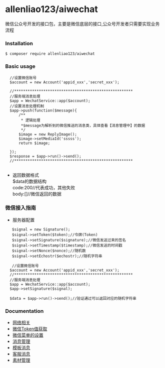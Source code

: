 # allenliao123/aiwechat
微信公众号开发的接口包，主要是微信底层的接口,公众号开发者只需要实现业务流程

### Installation
`$ composer require allenliao123/aiwechat`<br>

###  Basic usage
```
  //设置微信账号
  $account = new Account('appid_xxx','secret_xxx');
  
  //*****************************************************
  //服务端消息处理
  $app = WechatService::app($account);
  //设置消息处理机制
  $app->push(function($message){
      /**
       * 逻辑处理
       *$message为解析到的微信推送的消息类，具体查看【消息管理中】的数据
       */
      $image = new ReplyImage();
      $image->setMediaId('sssss');
      return $image;

  });
  $response = $app->run()->send();
  //*****************************************************
 
  ```
  - 返回数据格式<br>
  $data的数据结构<br>
  code:200//代表成功，其他失败<br>
  body:[]//微信返回的数据<br>
  
  
### 微信接入指南
+ 服务器配置
```
   $signal = new Signature();
   $signal->setToken($token);//令牌(Token)
   $signal->setSignature($signature);//微信发送过来的签名
   $signal->setTimestamp($timestamp);//微信发送的时间戳
   $signal->setNonce($nonce);//随机数
   $signal->setEchostr($echostr);//随机字符串
  
   //设置微信账号
  $account = new Account('appid_xxx','secret_xxx');
  //*****************************************************
  //服务端消息处理
  $app = WechatService::app($account);
  $app->setSignature($signal);
  
  $data = $app->run()->send();//验证通过可以返回对应的随机字符串

```

### Documentation
- [网络相关](https://github.com/allenliao123/aiwechat/blob/master/doc/network.md)<br>
- [微信Token值获取](https://github.com/allenliao123/aiwechat/blob/master/doc/token.md)<br>
- [微信菜单的设置](https://github.com/allenliao123/aiwechat/blob/master/doc/button.md)<br>
- [消息管理](https://github.com/allenliao123/aiwechat/blob/master/doc/message/index.md)<br>
- [模板消息](https://github.com/allenliao123/aiwechat/blob/master/doc/template.md)
- [客服消息](https://github.com/allenliao123/aiwechat/blob/master/doc/message/customer.md)
- [素材管理](https://github.com/allenliao123/aiwechat/blob/master/doc/material.md)<br>
